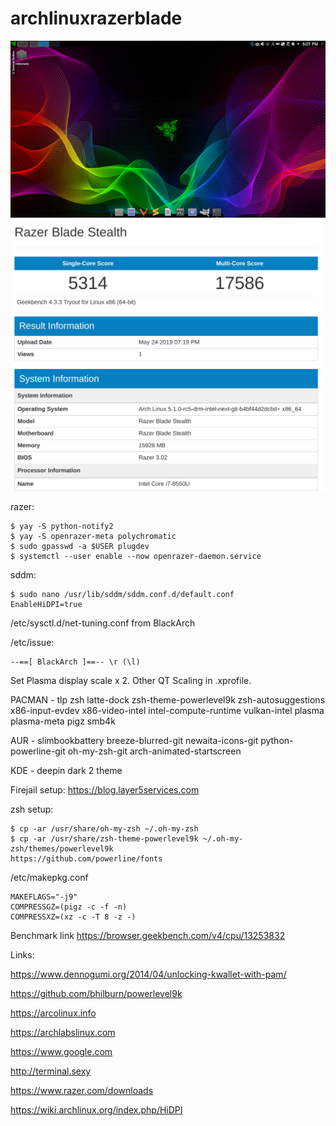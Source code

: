 # archlinuxrazerblade
![Screenshot](screen2.png)
![Screenshot](geekbench-1.png)


razer:

  	$ yay -S python-notify2
	$ yay -S openrazer-meta polychromatic
	$ sudo gpasswd -a $USER plugdev
	$ systemctl --user enable --now openrazer-daemon.service  

sddm:

	$ sudo nano /usr/lib/sddm/sddm.conf.d/default.conf
	EnableHiDPI=true



/etc/sysctl.d/net-tuning.conf from BlackArch

/etc/issue:

	--==[ BlackArch ]==-- \r (\l)


Set Plasma display scale x 2.  Other QT Scaling in .xprofile.

PACMAN - tlp zsh latte-dock zsh-theme-powerlevel9k zsh-autosuggestions x86-input-evdev x86-video-intel intel-compute-runtime vulkan-intel plasma plasma-meta pigz smb4k

AUR - slimbookbattery breeze-blurred-git newaita-icons-git python-powerline-git oh-my-zsh-git arch-animated-startscreen

KDE - deepin dark 2 theme

Firejail setup: https://blog.layer5services.com

zsh setup:

	$ cp -ar /usr/share/oh-my-zsh ~/.oh-my-zsh
	$ cp -ar /usr/share/zsh-theme-powerlevel9k ~/.oh-my-zsh/themes/powerlevel9k 
	https://github.com/powerline/fonts

/etc/makepkg.conf

	MAKEFLAGS="-j9"
	COMPRESSGZ=(pigz -c -f -n)
	COMPRESSXZ=(xz -c -T 8 -z -)


Benchmark link https://browser.geekbench.com/v4/cpu/13253832

Links:

https://www.dennogumi.org/2014/04/unlocking-kwallet-with-pam/

https://github.com/bhilburn/powerlevel9k

https://arcolinux.info

https://archlabslinux.com

https://www.google.com

http://terminal.sexy

https://www.razer.com/downloads

https://wiki.archlinux.org/index.php/HiDPI
